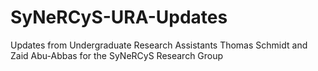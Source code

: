 # SyNeRCyS-URA-Updates

Updates from Undergraduate Research Assistants Thomas Schmidt and Zaid Abu-Abbas for the SyNeRCyS Research Group

